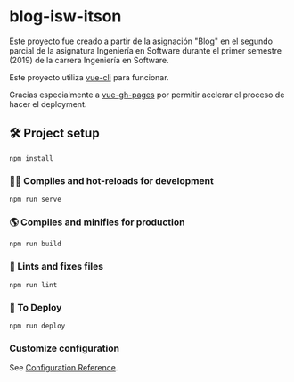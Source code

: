 # blog-isw-itson

Este proyecto fue creado a partir de la asignación "Blog" en el segundo parcial de la asignatura Ingeniería en Software durante el primer semestre (2019) de la carrera Ingeniería en Software.

Este proyecto utiliza [vue-cli](https://github.com/vuejs/vue-cli) para funcionar.

Gracias especialmente a [vue-gh-pages](https://github.com/KieferSivitz/vue-gh-pages) por permitir acelerar el proceso de hacer el deployment.

## 🛠️ Project setup

```
npm install
```

### 👨‍💻️ Compiles and hot-reloads for development

```
npm run serve
```

### 🌎 Compiles and minifies for production

```
npm run build
```

### 🔧 Lints and fixes files

```
npm run lint
```

### 🚀 To Deploy

```
npm run deploy
```

### Customize configuration

See [Configuration Reference](https://cli.vuejs.org/config/).
